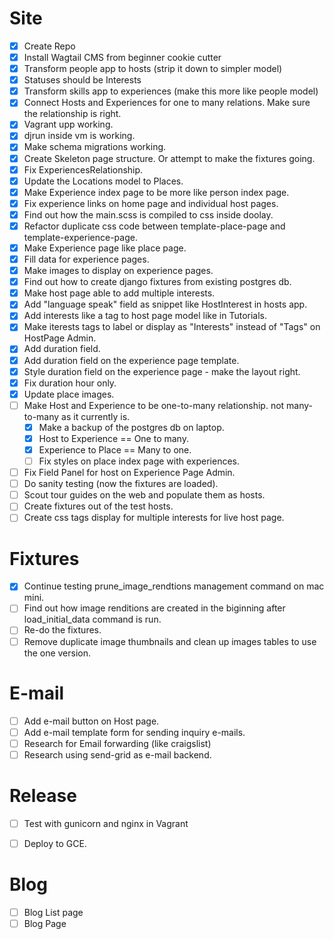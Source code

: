 Site
====
- [x] Create Repo
- [x] Install Wagtail CMS from beginner cookie cutter
- [x] Transform people app to hosts (strip it down to simpler model)
- [x] Statuses should be Interests
- [x] Transform skills app to experiences (make this more like people model)
- [x] Connect Hosts and Experiences for one to many relations. Make sure the relationship is right.
- [x] Vagrant upp working.
- [x] djrun inside vm is working.
- [x] Make schema migrations working.
- [x] Create Skeleton page structure. Or attempt to make the fixtures going.
- [x] Fix ExperiencesRelationship.
- [x] Update the Locations model to Places.
- [x] Make Experience index page to be more like person index page.
- [x] Fix experience links on home page and individual host pages.
- [x] Find out how the main.scss is compiled to css inside doolay.
- [x] Refactor duplicate css code between template-place-page and template-experience-page.
- [x] Make Experience page like place page.
- [x] Fill data for experience pages.
- [x] Make images to display on experience pages.
- [x] Find out how to create django fixtures from existing postgres db.
- [x] Make host page able to add multiple interests. 
- [x] Add "language speak" field as snippet like HostInterest in hosts app.
- [x] Add interests like a tag to host page model like in Tutorials.
- [x] Make iterests tags to label or display as "Interests" instead of "Tags" on HostPage Admin.
- [x] Add duration field.
- [x] Add duration field on the experience page template.
- [x] Style duration field on the experience page - make the layout right.
- [x] Fix duration hour only.
- [x] Update place images.
- [ ] Make Host and Experience to be one-to-many relationship. not many-to-many as it currently is.
   - [x] Make a backup of the postgres db on laptop.
   - [x] Host to Experience == One to many.
   - [x] Experience to Place == Many to one.
   - [ ] Fix styles on place index page with experiences.
- [ ] Fix Field Panel for host on Experience Page Admin.
- [ ] Do sanity testing (now the fixtures are loaded).
- [ ] Scout tour guides on the web and populate them as hosts.
- [ ] Create fixtures out of the test hosts.
- [ ] Create css tags display for multiple interests for live host page.

Fixtures
========
- [x] Continue testing prune_image_rendtions management command on mac mini.
- [ ] Find out how image renditions are created in the biginning after load_initial_data command is run.
- [ ] Re-do the fixtures.
- [ ] Remove duplicate image thumbnails and clean up images tables to use the one version.

E-mail
======
- [ ] Add e-mail button on Host page.
- [ ] Add e-mail template form for sending inquiry e-mails.
- [ ] Research for Email forwarding (like craigslist)
- [ ] Research using send-grid as e-mail backend.

Release
=======
- [ ] Test with gunicorn and nginx in Vagrant
- [ ] Deploy to GCE.


Blog
====
- [ ] Blog List page
- [ ] Blog Page
